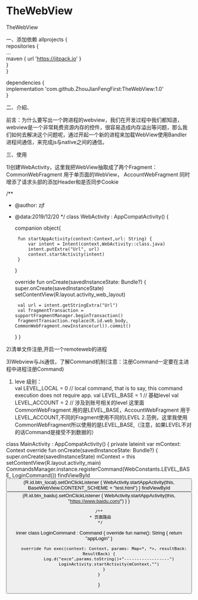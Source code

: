 # TheWebView
TheWebView

一、添加依赖
allprojects {  
		repositories {  
			...  
			maven { url 'https://jitpack.io' }  
		}  
	}  
  
dependencies {  
	        implementation 'com.github.ZhouJianFengFirst:TheWebView:1.0'  
	}  
	
二、介紹、  
  
前言：为什么要写出一个跨进程的webview，我们在开发过程中我们都知道，webview是一个非常耗费资源内存的控件，很容易造成内存溢出等问题，那么我们如何去解决这个问题呢，通过开起一个新的进程来加载WebView使用Bandler进程间通信，来完成js与native之间的通信。

三、使用

1)创建WebActivity，这里我把WebView抽取成了两个Fragment：
CommonWebFragment 用于单页面的WebView，
AccountWebFragment 同时增添了请求头部的添加Header和是否同步Cookie 

/**
 * @author: zjf
 * @data:2019/12/20
 */
class WebActivity : AppCompatActivity() {


    companion object{

        fun startAppActivity(context:Context,url: String) {
            var intent = Intent(context,WebActivity::class.java)
            intent.putExtra("Url", url)
            context.startActivity(intent)
        }
    }

    override fun onCreate(savedInstanceState: Bundle?) {
        super.onCreate(savedInstanceState)
        setContentView(R.layout.activity_web_layout)

        val url = intent.getStringExtra("Url")
        val fragmentTransaction = supportFragmentManager.beginTransaction()
        fragmentTransaction.replace(R.id.web_body, CommonWebFragment.newInstance(url)).commit()
    }
}

2)清单文件注册,开启一个remoteweb的进程
        <activity
            android:name=".WebActivity"
            android:hardwareAccelerated="true"
            android:process=":remoteweb" />


3)Webview与Js通信，了解Command机制(注意：注册Command一定要在主进程中进程注册Command)
   1. leve 级别：      
        val LEVEL_LOCAL = 0 // local command, that is to say, this command execution does not require app.
        val LEVEL_BASE = 1 // 基础level
        val LEVEL_ACCOUNT = 2 // 涉及到账号相关的level
    这里面CommonWebFragment  用的是LEVEL_BASE，AccountWebFragment 用于LEVEL_ACCOUNT,不同的Fragment使用不同的LEVEL
    2.范例，这里我使用CommonWebFragment所以使用的是LEVEL_BASE,（注意，如果LEVEL不对的话Command是接受不到数据的）


 class MainActivity : AppCompatActivity() {
    private lateinit var mContext: Context
    override fun onCreate(savedInstanceState: Bundle?) {
        super.onCreate(savedInstanceState)
        mContext = this
        setContentView(R.layout.activity_main)
        CommandsManager.instance.registerCommand(WebConstants.LEVEL_BASE, LoginCommand())
        findViewById<Button>(R.id.btn_local).setOnClickListener {
            WebActivity.startAppActivity(this, BaseWebView.CONTENT_SCHEME + "test.html")
        }
        findViewById<Button>(R.id.btn_baidu).setOnClickListener {
            WebActivity.startAppActivity(this, "https://www.baidu.com/")
        }
    }

    /**
     * 页面路由
     */
   inner class LoginCommand : Command {
        override fun name(): String {
            return "appLogin"
        }

        override fun exec(context: Context, params: Map<*, *>, resultBack: ResultBack) {
            Log.d("exce",params.toString()+"------------------")
            LoginActivity.startActivity(mContext,"")
        }
    }
}
